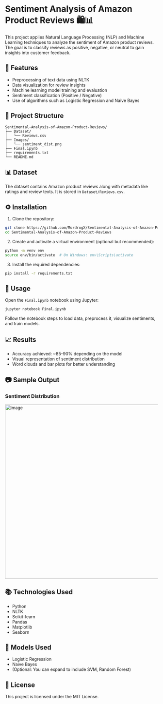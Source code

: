 # Sentiment Analysis of Amazon Product Reviews 🛍️📊

This project applies Natural Language Processing (NLP) and Machine Learning techniques to analyze the sentiment of Amazon product reviews. The goal is to classify reviews as positive, negative, or neutral to gain insights into customer feedback.

## 📌 Features

- Preprocessing of text data using NLTK
- Data visualization for review insights
- Machine learning model training and evaluation
- Sentiment classification (Positive / Negative)
- Use of algorithms such as Logistic Regression and Naive Bayes

## 📂 Project Structure

```
Sentimental-Analysis-of-Amazon-Product-Reviews/
├── Dataset/
│   └── Reviews.csv
├── Images/
│   └── sentiment_dist.png
├── Final.ipynb
├── requirements.txt
└── README.md
```

## 📊 Dataset

The dataset contains Amazon product reviews along with metadata like ratings and review texts. It is stored in `Dataset/Reviews.csv`.

## ⚙️ Installation

1. Clone the repository:

```bash
git clone https://github.com/MordrogX/Sentimental-Analysis-of-Amazon-Product-Reviews.git
cd Sentimental-Analysis-of-Amazon-Product-Reviews
```

2. Create and activate a virtual environment (optional but recommended):

```bash
python -m venv env
source env/bin/activate  # On Windows: env\Scripts\activate
```

3. Install the required dependencies:

```bash
pip install -r requirements.txt
```

## 🧪 Usage

Open the `Final.ipynb` notebook using Jupyter:

```bash
jupyter notebook Final.ipynb
```

Follow the notebook steps to load data, preprocess it, visualize sentiments, and train models.

## 📈 Results

- Accuracy achieved: ~85-90% depending on the model
- Visual representation of sentiment distribution
- Word clouds and bar plots for better understanding

## 📷 Sample Output

### Sentiment Distribution

<img width="964" height="572" alt="image" src="https://github.com/user-attachments/assets/f85c7498-3086-440b-8914-1aae16aeb214" />

## 📚 Technologies Used

- Python
- NLTK
- Scikit-learn
- Pandas
- Matplotlib
- Seaborn

## 🧠 Models Used

- Logistic Regression
- Naive Bayes
- (Optional: You can expand to include SVM, Random Forest)

## 📄 License

This project is licensed under the MIT License.
